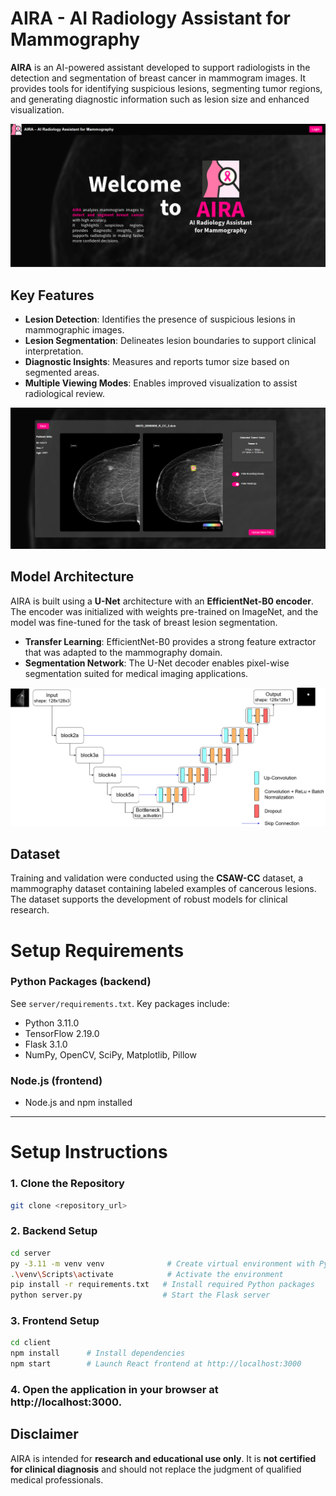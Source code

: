 # AIRA - AI Radiology Assistant for Mammography

**AIRA** is an AI-powered assistant developed to support radiologists in the detection and segmentation of breast cancer in mammogram images. It provides tools for identifying suspicious lesions, segmenting tumor regions, and generating diagnostic information such as lesion size and enhanced visualization.

![AIRA Welcome Page](images/Welcome_Page.png)

## Key Features

- **Lesion Detection**: Identifies the presence of suspicious lesions in mammographic images.
- **Lesion Segmentation**: Delineates lesion boundaries to support clinical interpretation.
- **Diagnostic Insights**: Measures and reports tumor size based on segmented areas.
- **Multiple Viewing Modes**: Enables improved visualization to assist radiological review.
  
![AIRA Analysis](images/Analyzed_tumor_image_full.png)

## Model Architecture

AIRA is built using a **U-Net** architecture with an **EfficientNet-B0 encoder**. The encoder was initialized with weights pre-trained on ImageNet, and the model was fine-tuned for the task of breast lesion segmentation.

- **Transfer Learning**: EfficientNet-B0 provides a strong feature extractor that was adapted to the mammography domain.
- **Segmentation Network**: The U-Net decoder enables pixel-wise segmentation suited for medical imaging applications.
  
![Model Architecture](images/Model.png)

## Dataset

Training and validation were conducted using the **CSAW-CC** dataset, a mammography dataset containing labeled examples of cancerous lesions. The dataset supports the development of robust models for clinical research.

# Setup Requirements

### Python Packages (backend)
See `server/requirements.txt`. Key packages include:

- Python 3.11.0
- TensorFlow 2.19.0
- Flask 3.1.0
- NumPy, OpenCV, SciPy, Matplotlib, Pillow

### Node.js (frontend)
- Node.js and npm installed  

---

# Setup Instructions

### 1. Clone the Repository
```bash
git clone <repository_url>
```
### 2. Backend Setup
```bash
cd server
py -3.11 -m venv venv              # Create virtual environment with Python 3.11
.\venv\Scripts\activate            # Activate the environment
pip install -r requirements.txt   # Install required Python packages
python server.py                  # Start the Flask server
```
### 3. Frontend Setup
```bash
cd client
npm install      # Install dependencies
npm start        # Launch React frontend at http://localhost:3000
```
### 4. Open the application in your browser at http://localhost:3000.

## Disclaimer

AIRA is intended for **research and educational use only**. It is **not certified for clinical diagnosis** and should not replace the judgment of qualified medical professionals.

